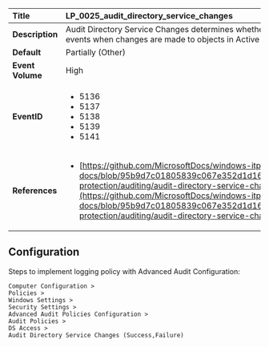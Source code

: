 | Title            | LP_0025_audit_directory_service_changes                                                                     |
|:-----------------|:--------------------------------------------------------------------------------|
| **Description**  | Audit Directory Service Changes determines whether  the operating system generates audit events when changes  are made to objects in Active Directory Domain Services (AD DS)                                                               |
| **Default**      | Partially (Other)                                                                   |
| **Event Volume** | High                                                                    |
| **EventID**      | <ul><li>5136</li><li>5137</li><li>5138</li><li>5139</li><li>5141</li></ul>         |
| **References**   | <ul><li>[https://github.com/MicrosoftDocs/windows-itpro-docs/blob/95b9d7c01805839c067e352d1d16702604b15f11/windows/security/threat-protection/auditing/audit-directory-service-changes.md](https://github.com/MicrosoftDocs/windows-itpro-docs/blob/95b9d7c01805839c067e352d1d16702604b15f11/windows/security/threat-protection/auditing/audit-directory-service-changes.md)</li></ul> |



## Configuration

Steps to implement logging policy with Advanced Audit Configuration:
```
Computer Configuration > 
Policies > 
Windows Settings > 
Security Settings > 
Advanced Audit Policies Configuration > 
Audit Policies > 
DS Access > 
Audit Directory Service Changes (Success,Failure)
```


